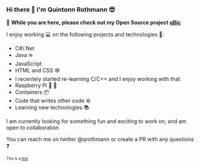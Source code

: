### Hi there 👋 I'm Quintonn Rothmann 😎

👋 **While you are here, please check out my Open Source project [qBic](https://github.com/quintonn/qBic)**

I enjoy working 💻 on the following projects and technologies 💼:

- C#/.Net
- Java ☕
- JavaScript
- HTML and CSS 🕸️
- I recentely started re-learning C/C++ and I enjoy working with that
- Raspberry Pi 🍒 🥧
- Containers 📦
- Code that writes other code ⚙️
- Learning new technologies 📚

I am currently looking for something fun and exciting to work on, and am open to collaboration

You can reach me on twitter @qrothmann or create a PR with any questions ❓

<sub><sup>This is a [test](https://github.com/quintonn/test.md)</sup></sub>
